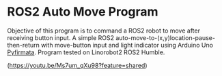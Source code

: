 # ROS2 Auto Move Program
Objective of this program is to command a ROS2 robot to move after receiving button input. A simple ROS2 auto-move-to-(x,y)location-pause-then-return with move-button input and light indicator using Arduino Uno [Pyfirmata](https://pypi.org/project/pyFirmata/). Program tested on Linorobot2 ROS2 Humble.

(https://youtu.be/Ms7um_qXu98?feature=shared)

